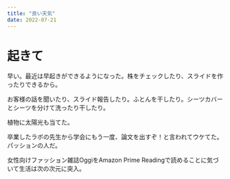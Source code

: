 ```yaml
---
title: "良い天気"
date: 2022-07-21
---
```


# 起きて
早い。最近は早起きができるようになった。株をチェックしたり、スライドを作ったりできるから。

お客様の話を聞いたり、スライド報告したり。ふとんを干したり。シーツカバーとシーツを分けて洗ったり干したり。

植物に太陽光も当てた。

卒業したラボの先生から学会にもう一度、論文を出すぞ！と言われてウケてた。パッションの人だ。

女性向けファッション雑誌OggiをAmazon Prime Readingで読めることに気づいて生活は次の次元に突入。

